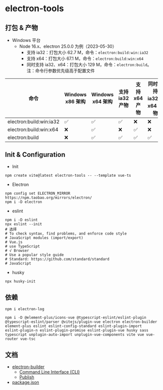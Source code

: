 # electron-tools

## 打包 & 产物

- Windows 平台
    - Node 16.x、electron 25.0.0 为例（2023-05-30）
        - 支持 ia32：打包大小 62.7 M，命令：`electron:build:win:ia32`
        - 支持 x64：打包大小 67.1 M，命令：`electron:build:win:x64`
        - 同时支持 ia32、x64：打包大小 129 M，命令：`electron:build`。注：命令行参数优先级高于配置文件

| 命令                      | Windows x86 架构 | Windows x64 架构 | 支持 ia32 产物 | 支持 x64 产物 | 同时支持 ia32、x64 产物 |
|-------------------------|----------------|----------------|------------|-----------|------------------|
| electron:build:win:ia32 | ✅              | ✅              | ✅          | ❌         | ❌                |
| electron:build:win:x64  | ❌              | ✅              | ❌          | ✅         | ❌                |
| electron:build          | ❌              | ✅              | ✅          | ✅         | ✅                |

## Init & Configuration

- Init

```shell
npm create vite@latest electron-tools -- --template vue-ts
```

- Electron

```shell
npm config set ELECTRON_MIRROR https://npm.taobao.org/mirrors/electron/
npm i -D electron
```

- eslint

```shell
npm i -D eslint
npx eslint --init
# 选择
# To check syntax, find problems, and enforce code style
# JavaScript modules (import/export)
# Vue.js
# use TypeScript
# √ Browser
# Use a popular style guide
# Standard: https://github.com/standard/standard
# JavaScript
```

- husky

```shell
npx husky-init
```

## 依赖

```shell
npm i electron-log
```

```shell
npm i -D @element-plus/icons-vue @typescript-eslint/eslint-plugin @typescript-eslint/parser @vitejs/plugin-vue electron electron-builder element-plus eslint eslint-config-standard eslint-plugin-import eslint-plugin-n eslint-plugin-promise eslint-plugin-vue husky sass typescript unplugin-auto-import unplugin-vue-components vite vue vue-router vue-tsc
```

## 文档

- [electron-builder](https://www.electron.build)
    - [Command Line Interface (CLI)](https://www.electron.build/cli)
    - [Publish](https://www.electron.build/configuration/publish)
- [package.json](https://docs.npmjs.com/cli/v9/configuring-npm/package-json)
